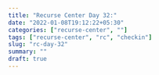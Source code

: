 ```yaml
---
title: "Recurse Center Day 32:"
date: "2022-01-08T19:12:22+05:30"
categories: ["recurse-center", ""]
tags: ["recurse-center", "rc", "checkin"]
slug: "rc-day-32"
summary: ""
draft: true
---
```


